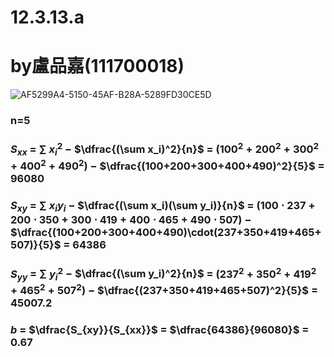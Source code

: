 # 12.3.13.a

# by盧品嘉(111700018)
![AF5299A4-5150-45AF-B28A-5289FD30CE5D](https://github.com/HWTeng-Course/202402-Statistics/assets/162072278/9b4eb7ea-b547-46fd-ae96-bd4518142abd)
### n=5
### $S_{xx}$ $=$ $\sum$ $x_{i}^{2}$ $-$ $\dfrac{(\sum x_i)^2}{n}$ $=$ $(100^2+200^2+300^2+400^2+490^2)$ $-$ $\dfrac{(100+200+300+400+490)^2}{5}$ $=$ $96080$
### $S_{xy}$ $=$ $\sum$ $x_{i}y_{i}$ $-$ $\dfrac{(\sum x_i)(\sum y_i)}{n}$ $=$ $(100\cdot237+200\cdot350+300\cdot419+400\cdot465+490\cdot507)$ $-$ $\dfrac{(100+200+300+400+490)\cdot(237+350+419+465+507)}{5}$ $=$ $64386$
### $S_{yy}$ $=$ $\sum$ $y_{i}^{2}$ $-$ $\dfrac{(\sum y_i)^2}{n}$ $=$ $(237^2+350^2+419^2+465^2+507^2)$ $-$ $\dfrac{(237+350+419+465+507)^2}{5}$ $=$ $45007.2$ 
### $b$ $=$ $\dfrac{S_{xy}}{S_{xx}}$ $=$ $\dfrac{64386}{96080}$ $=$ $0.67$
